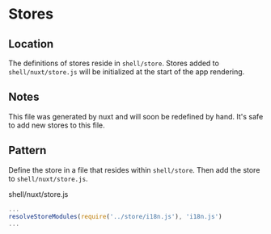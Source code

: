 # Stores

## Location
The definitions of stores reside in `shell/store`. Stores added to `shell/nuxt/store.js` will be initialized at the start of the app rendering. 


## Notes
This file was generated by nuxt and will soon be redefined by hand. It's safe to add new stores to this file.

## Pattern 
Define the store in a file that resides within `shell/store`. Then add the store to `shell/nuxt/store.js`.

shell/nuxt/store.js
```js
...
resolveStoreModules(require('../store/i18n.js'), 'i18n.js')
...
```
